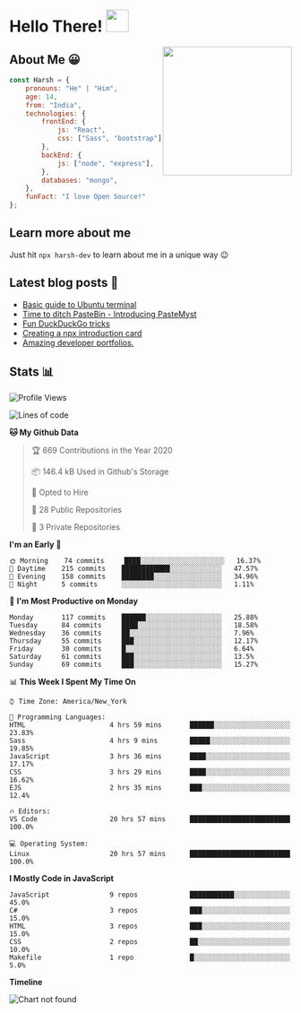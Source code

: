 # Hello There! <img src="https://media.giphy.com/media/hvRJCLFzcasrR4ia7z/giphy.gif" width="40px"></a>

<img align='right' src="https://media.giphy.com/media/M9gbBd9nbDrOTu1Mqx/giphy.gif" width="230">


## About Me :grinning:

```javascript
const Harsh = {
    pronouns: "He" | "Him",
    age: 14,
    from: "India",
    technologies: {
        frontEnd: {
            js: "React",
            css: ["Sass", "bootstrap"]
        },
        backEnd: {
            js: ["node", "express"],
        },
        databases: "mongo",
    },
    funFact: "I love Open Source!"
};
```

## Learn more about me

Just hit `npx harsh-dev` to learn about me in a unique way :wink:

## Latest blog posts :book:
<!-- BLOG-POST-LIST:START -->
- [Basic guide to Ubuntu terminal](https://dev.to/harshhhdev/basic-guide-to-ubuntu-terminal-9g4)
- [Time to ditch PasteBin - Introducing PasteMyst](https://dev.to/harshhhdev/time-to-ditch-pastebin-introducing-pastemyst-3ndh)
- [Fun DuckDuckGo tricks](https://dev.to/harshhhdev/fun-duckduckgo-tricks-4c5h)
- [Creating a npx introduction card](https://dev.to/harshhhdev/creating-a-npx-introduction-card-782)
- [Amazing developer portfolios.](https://dev.to/harshhhdev/amazing-developer-portfolios-1fh3)
<!-- BLOG-POST-LIST:END -->


## Stats :bar_chart:

<!--START_SECTION:waka-->
![Profile Views](http://img.shields.io/badge/Profile%20Views-51-blue)

![Lines of code](https://img.shields.io/badge/From%20Hello%20World%20I%27ve%20Written-113.9%20million%20lines%20of%20code-blue)

**🐱 My Github Data** 

> 🏆 669 Contributions in the Year 2020
 > 
> 📦 146.4 kB Used in Github's Storage 
 > 
> 💼 Opted to Hire
 > 
> 📜 28 Public Repositories
 > 
> 🔑 3 Private Repositories 

**I'm an Early 🐤** 

```text
🌞 Morning    74 commits     ████░░░░░░░░░░░░░░░░░░░░░   16.37% 
🌆 Daytime    215 commits    ████████████░░░░░░░░░░░░░   47.57% 
🌃 Evening    158 commits    ████████░░░░░░░░░░░░░░░░░   34.96% 
🌙 Night      5 commits      ░░░░░░░░░░░░░░░░░░░░░░░░░   1.11%

```
📅 **I'm Most Productive on Monday** 

```text
Monday       117 commits    ██████░░░░░░░░░░░░░░░░░░░   25.88% 
Tuesday      84 commits     ████░░░░░░░░░░░░░░░░░░░░░   18.58% 
Wednesday    36 commits     ██░░░░░░░░░░░░░░░░░░░░░░░   7.96% 
Thursday     55 commits     ███░░░░░░░░░░░░░░░░░░░░░░   12.17% 
Friday       30 commits     █░░░░░░░░░░░░░░░░░░░░░░░░   6.64% 
Saturday     61 commits     ███░░░░░░░░░░░░░░░░░░░░░░   13.5% 
Sunday       69 commits     ███░░░░░░░░░░░░░░░░░░░░░░   15.27%

```


📊 **This Week I Spent My Time On** 

```text
⌚︎ Time Zone: America/New_York

💬 Programming Languages: 
HTML                     4 hrs 59 mins       ██████░░░░░░░░░░░░░░░░░░░   23.83% 
Sass                     4 hrs 9 mins        █████░░░░░░░░░░░░░░░░░░░░   19.85% 
JavaScript               3 hrs 36 mins       ████░░░░░░░░░░░░░░░░░░░░░   17.17% 
CSS                      3 hrs 29 mins       ████░░░░░░░░░░░░░░░░░░░░░   16.62% 
EJS                      2 hrs 35 mins       ███░░░░░░░░░░░░░░░░░░░░░░   12.4%

🔥 Editors: 
VS Code                  20 hrs 57 mins      █████████████████████████   100.0%

💻 Operating System: 
Linux                    20 hrs 57 mins      █████████████████████████   100.0%

```

**I Mostly Code in JavaScript** 

```text
JavaScript               9 repos             ███████████░░░░░░░░░░░░░░   45.0% 
C#                       3 repos             ███░░░░░░░░░░░░░░░░░░░░░░   15.0% 
HTML                     3 repos             ███░░░░░░░░░░░░░░░░░░░░░░   15.0% 
CSS                      2 repos             ██░░░░░░░░░░░░░░░░░░░░░░░   10.0% 
Makefile                 1 repo              █░░░░░░░░░░░░░░░░░░░░░░░░   5.0%

```


**Timeline**

![Chart not found](https://github.com/harshhhdev/harshhhdev/blob/master/charts/bar_graph.png) 


<!--END_SECTION:waka-->
